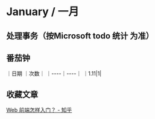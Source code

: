 # January / 一月

## 处理事务（按Microsoft todo 统计 为准）

## 番茄钟 

｜日期 ｜次数｜
｜----｜----｜
｜1.11|1|

## 收藏文章

[Web 前端怎样入门？ - 知乎](https://www.zhihu.com/question/32314049/answer/100898227)